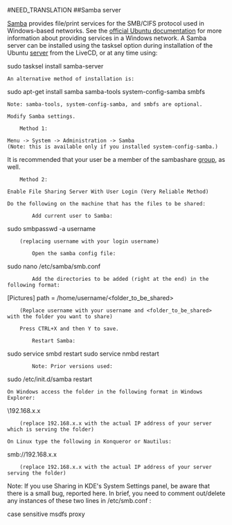 #NEED_TRANSLATION
##Samba server

[Samba](http://www.samba.org/) provides file/print services for the SMB/CIFS protocol used in Windows-based networks. See the [official Ubuntu documentation](https://help.ubuntu.com/13.04/serverguide/C/windows-networking.html) for more information about providing services in a Windows network. A Samba server can be installed using the tasksel option during installation of the Ubuntu [server](http://ubuntuguide.org/wiki/Ubuntu_Trusty_Servers#Servers) from the LiveCD, or at any time using:

sudo tasksel install samba-server

    An alternative method of installation is: 

sudo apt-get install samba samba-tools system-config-samba smbfs

    Note: samba-tools, system-config-samba, and smbfs are optional. 

    Modify Samba settings. 

        Method 1: 

    Menu -> System -> Administration -> Samba 
    (Note: this is available only if you installed system-config-samba.) 

It is recommended that your user be a member of the sambashare [group](http://ubuntuguide.org/wiki/Ubuntu_Trusty_User_Administration#Users_and_Groups), as well.

        Method 2: 

    Enable File Sharing Server With User Login (Very Reliable Method) 

    Do the following on the machine that has the files to be shared: 

            Add current user to Samba: 

sudo smbpasswd -a username

        (replacing username with your login username) 

            Open the samba config file: 

sudo nano /etc/samba/smb.conf

            Add the directories to be added (right at the end) in the following format: 

[Pictures]
path = /home/username/<folder_to_be_shared>

        (Replace username with your username and <folder_to_be_shared> with the folder you want to share) 

        Press CTRL+X and then Y to save. 

            Restart Samba: 

sudo service smbd restart
sudo service nmbd restart

            Note: Prior versions used: 

sudo /etc/init.d/samba restart

    On Windows access the folder in the following format in Windows Explorer: 

\\192.168.x.x

        (replace 192.168.x.x with the actual IP address of your server which is serving the folder) 

    On Linux type the following in Konqueror or Nautilus: 

smb://192.168.x.x

        (replace 192.168.x.x with the actual IP address of your server serving the folder) 

Note: If you use Sharing in KDE's System Settings panel, be aware that there is a small bug, reported here. In brief, you need to comment out/delete any instances of these two lines in /etc/smb.conf :

case sensitive
msdfs proxy

